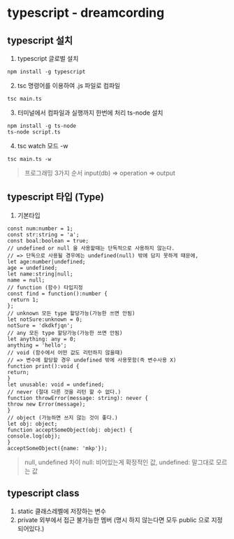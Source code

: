 # typescript - dreamcording

## typescript 설치

1. typescript 글로벌 설치

```
npm install -g typescript
```

2. tsc 명령어를 이용하여 .js 파일로 컴파일

```
tsc main.ts
```

3. 터미널에서 컴파일과 실행까지 한번에 처리 ts-node 설치

```
npm install -g ts-node
ts-node script.ts
```

4. tsc watch 모드 -w

```
tsc main.ts -w
```

> 프로그래밍 3가지 순서
> input(db) => operation => output

## typescript 타입 (Type)
1. 기본타입
```
const num:number = 1;
const str:string = 'a';
const boal:boolean = true;
// undefined or null 을 사용할때는 단독적으로 사용하지 않는다.
// => 단독으로 사용될 경우에는 undefined(null) 밖에 담지 못하게 때문에,
let age:number|undefined;
age = undefined;
let name:string|null;
name = null;
// function (함수) 타입지정
const find = function():number {
 return 1;
};
// unknown 모든 type 할당가능(가능한 쓰면 안됨)
let notSure:unknown = 0;
notSure = 'dkdkfjqn';
// any 모든 type 할당가능(가능한 쓰면 안됨)
let anything: any = 0;
anything = 'hello';
// void (함수에서 어떤 값도 리턴하지 않을때)
// => 변수에 할당할 경우 undefined 밖에 사용못함(즉 변수사용 X)
function print():void {
return;
}
let unusable: void = undefined;
// never (절대 다른 것을 리턴 할 수 없다.)
function throwError(message: string): never {
throw new Error(message);
}
// object (가능하면 쓰지 않는 것이 좋다.)
let obj: object;
function acceptSomeObject(obj: object) {
console.log(obj);
}
acceptSomeObject({name: 'mkp'});
```

> null, undefined 차이
> null: 비어있는게 확정적인 값, undefined: 말그대로 모르는 값


## typescript class
1. static 클래스레벨에 저장하는 변수
2. private 외부에서 접근 불가능한 멤버 (명시 하지 않는다면 모두 public 으로 지정되어있다.)